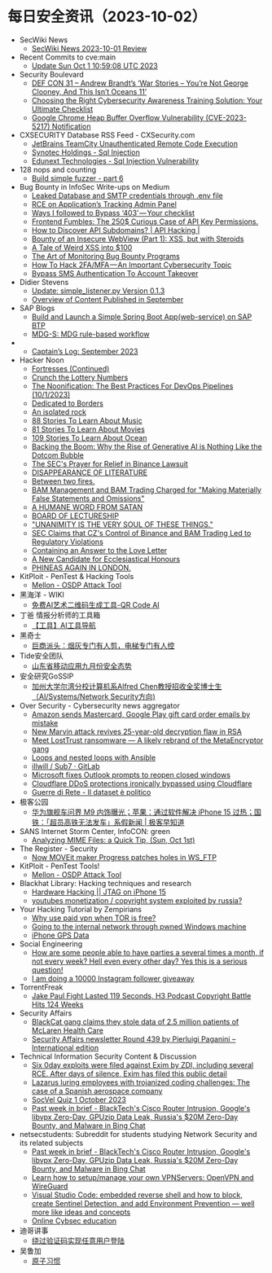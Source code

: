 # 每日安全资讯（2023-10-02）

- SecWiki News
  - [SecWiki News 2023-10-01 Review](http://www.sec-wiki.com/?2023-10-01)
- Recent Commits to cve:main
  - [Update Sun Oct  1 10:59:08 UTC 2023](https://github.com/trickest/cve/commit/62450c827e058ef69b3371642b629180024a1e69)
- Security Boulevard
  - [DEF CON 31  – Andrew Brandt’s ‘War Stories – You’re Not George Clooney, And This Isn’t Oceans 11’](https://securityboulevard.com/2023/10/def-con-31-andrew-brandts-war-stories-youre-not-george-clooney-and-this-isnt-oceans-11/)
  - [Choosing the Right Cybersecurity Awareness Training Solution: Your Ultimate Checklist](https://securityboulevard.com/2023/10/choosing-the-right-cybersecurity-awareness-training-solution-your-ultimate-checklist/)
  - [Google Chrome Heap Buffer Overflow Vulnerability (CVE-2023-5217) Notification](https://securityboulevard.com/2023/10/google-chrome-heap-buffer-overflow-vulnerability-cve-2023-5217-notification/)
- CXSECURITY Database RSS Feed - CXSecurity.com
  - [JetBrains TeamCity Unauthenticated Remote Code Execution](https://cxsecurity.com/issue/WLB-2023100003)
  - [Synotec Holdings - Sql Injection](https://cxsecurity.com/issue/WLB-2023100002)
  - [Edunext Technologies - Sql Injection Vulnerability](https://cxsecurity.com/issue/WLB-2023100001)
- 128 nops and counting
  - [Build simple fuzzer - part 6](https://carstein.github.io/2023/10/01/build-simple-fuzzer-part-6.html)
- Bug Bounty in InfoSec Write-ups on Medium
  - [Leaked Database and SMTP credentials through .env file](https://infosecwriteups.com/leaked-database-and-smtp-credentials-through-env-file-d003df418313?source=rss----7b722bfd1b8d--bug_bounty)
  - [RCE on Application’s Tracking Admin Panel](https://infosecwriteups.com/rce-on-applications-tracking-admin-panel-fdc7e8320366?source=rss----7b722bfd1b8d--bug_bounty)
  - [Ways I followed to Bypass ‘403’ — Your checklist](https://infosecwriteups.com/ways-i-followed-to-bypass-403-your-checklist-fa3fc1256d2a?source=rss----7b722bfd1b8d--bug_bounty)
  - [Frontend Fumbles: The 250$ Curious Case of API Key Permissions.](https://infosecwriteups.com/frontend-fumbles-the-250-curious-case-of-api-key-permissions-f2736d1d541c?source=rss----7b722bfd1b8d--bug_bounty)
  - [How to Discover API Subdomains? | API Hacking |](https://infosecwriteups.com/how-to-discover-api-subdomains-api-hacking-41ef91d00846?source=rss----7b722bfd1b8d--bug_bounty)
  - [Bounty of an Insecure WebView (Part 1): XSS, but with Steroids](https://infosecwriteups.com/bounty-of-an-insecure-webview-part-1-xss-but-with-steroids-1a41cf654048?source=rss----7b722bfd1b8d--bug_bounty)
  - [A Tale of Weird XSS into $100](https://infosecwriteups.com/a-tale-of-weird-xss-into-100-4cd451fe79d4?source=rss----7b722bfd1b8d--bug_bounty)
  - [The Art of Monitoring Bug Bounty Programs](https://infosecwriteups.com/the-art-of-monitoring-bug-bounty-programs-4a229085ae74?source=rss----7b722bfd1b8d--bug_bounty)
  - [How To Hack 2FA/MFA — An Important Cybersecurity Topic](https://infosecwriteups.com/how-to-hack-2fa-mfa-an-important-cybersecurity-topic-89b5bd30eb7?source=rss----7b722bfd1b8d--bug_bounty)
  - [Bypass SMS Authentication To Account Takeover](https://infosecwriteups.com/bypass-sms-authentication-to-account-takeover-74b2f42ad2d8?source=rss----7b722bfd1b8d--bug_bounty)
- Didier Stevens
  - [Update: simple_listener.py Version 0.1.3](https://blog.didierstevens.com/2023/10/01/update-simple_listener-py-version-0-1-3/)
  - [Overview of Content Published in September](https://blog.didierstevens.com/2023/10/01/overview-of-content-published-in-september-7/)
- SAP Blogs
  - [Build and Launch a Simple Spring Boot App(web-service) on SAP BTP](https://blogs.sap.com/2023/10/01/build-and-launch-a-simple-spring-boot-appweb-service-on-sap-btp/)
  - [MDG-S: MDG rule-based workflow](https://blogs.sap.com/2023/10/01/mdg-s-mdg-rule-based-workflow/)
- 
  - [Captain’s Log: September 2023](https://cornerpirate.com/2023/10/01/captains-log-september-2023/)
- Hacker Noon
  - [Fortresses (Continued)](https://hackernoon.com/fortresses-continued?source=rss)
  - [Crunch the Lottery Numbers](https://hackernoon.com/crunch-the-lottery-numbers?source=rss)
  - [The Noonification: The Best Practices For DevOps Pipelines  (10/1/2023)](https://hackernoon.com/10-1-2023-noonification?source=rss)
  - [Dedicated to Borders](https://hackernoon.com/dedicated-to-borders?source=rss)
  - [An isolated rock](https://hackernoon.com/an-isolated-rock?source=rss)
  - [88 Stories To Learn About Music](https://hackernoon.com/88-stories-to-learn-about-music?source=rss)
  - [81 Stories To Learn About Movies](https://hackernoon.com/81-stories-to-learn-about-movies?source=rss)
  - [109 Stories To Learn About Ocean](https://hackernoon.com/109-stories-to-learn-about-ocean?source=rss)
  - [Backing the Boom: Why the Rise of Generative AI is Nothing Like the Dotcom Bubble](https://hackernoon.com/backing-the-boom-why-the-rise-of-generative-ai-is-nothing-like-the-dotcom-bubble?source=rss)
  - [The SEC's Prayer for Relief in Binance Lawsuit](https://hackernoon.com/the-secs-prayer-for-relief-in-binance-lawsuit?source=rss)
  - [DISAPPEARANCE OF LITERATURE](https://hackernoon.com/disappearance-of-literature?source=rss)
  - [Between two fires.](https://hackernoon.com/between-two-fires?source=rss)
  - [BAM Management and BAM Trading Charged for "Making Materially False Statements and Omissions"](https://hackernoon.com/bam-management-and-bam-trading-charged-for-making-materially-false-statements-and-omissions?source=rss)
  - [A HUMANE WORD FROM SATAN](https://hackernoon.com/a-humane-word-from-satan?source=rss)
  - [BOARD OF LECTURESHIP](https://hackernoon.com/board-of-lectureship?source=rss)
  - ["UNANIMITY IS THE VERY SOUL OF THESE THINGS."](https://hackernoon.com/unanimity-is-the-very-soul-of-these-things?source=rss)
  - [SEC Claims that CZ's Control of Binance and BAM Trading Led to Regulatory Violations](https://hackernoon.com/sec-claims-that-czs-control-of-binance-and-bam-trading-led-to-regulatory-violations?source=rss)
  - [Containing an Answer to the Love Letter](https://hackernoon.com/containing-an-answer-to-the-love-letter?source=rss)
  - [A New Candidate for Ecclesiastical Honours](https://hackernoon.com/a-new-candidate-for-ecclesiastical-honours?source=rss)
  - [PHINEAS AGAIN IN LONDON.](https://hackernoon.com/phineas-again-in-london?source=rss)
- KitPloit - PenTest & Hacking Tools
  - [Mellon - OSDP Attack Tool](http://www.kitploit.com/2023/10/mellon-osdp-attack-tool.html)
- 黑海洋 - WIKI
  - [免费AI艺术二维码生成工具-QR Code AI](https://blog.upx8.com/3851)
- 丁爸 情报分析师的工具箱
  - [【工具】AI工具导航](https://mp.weixin.qq.com/s?__biz=MzI2MTE0NTE3Mw==&mid=2651139270&idx=1&sn=3c967ec5fcd41ecc552a893b0cefd319&chksm=f1af5bfcc6d8d2ea0ffe0e097891223b001428fba068aeb40ca5dee84d7b277a41620cc987ed&scene=58&subscene=0#rd)
- 黑奇士
  - [巨商派头：烟灰专门有人剪，电梯专门有人控](https://mp.weixin.qq.com/s?__biz=MzI5ODYwNTE4Nw==&mid=2247487802&idx=1&sn=4eeebf1d46969603a0222b65f4cd0f0f&chksm=eca21ed6dbd597c09a030fdc672c9b62f7cb76b6da3adbd02b7e3dd68a6058ec9aeb18a8dca8&scene=58&subscene=0#rd)
- Tide安全团队
  - [山东省移动应用九月份安全态势](https://mp.weixin.qq.com/s?__biz=Mzg2NTA4OTI5NA==&mid=2247512396&idx=1&sn=613c719cc03eae1721130dd18300f658&chksm=ce5d932df92a1a3b0bd9b07f72b4b7fd66cebf0eb083259790d0f0cf5b056ecc2e08dd0dfc8b&scene=58&subscene=0#rd)
- 安全研究GoSSIP
  - [加州大学尔湾分校计算机系Alfred Chen教授招收全奖博士生（AI/Systems/Network Security方向)](https://mp.weixin.qq.com/s?__biz=Mzg5ODUxMzg0Ng==&mid=2247496400&idx=1&sn=096ff6775871a8fd5f806847fe268ce0&chksm=c063dc09f714551f161a9ec2798c9b51bd0076beb92e88ba201367863475f20c61abe6ea3a96&scene=58&subscene=0#rd)
- Over Security - Cybersecurity news aggregator
  - [Amazon sends Mastercard, Google Play gift card order emails by mistake](https://www.bleepingcomputer.com/news/security/amazon-sends-mastercard-google-play-gift-card-order-emails-by-mistake/)
  - [New Marvin attack revives 25-year-old decryption flaw in RSA](https://www.bleepingcomputer.com/news/security/new-marvin-attack-revives-25-year-old-decryption-flaw-in-rsa/)
  - [Meet LostTrust ransomware — A likely rebrand of the MetaEncryptor gang](https://www.bleepingcomputer.com/news/security/meet-losttrust-ransomware-a-likely-rebrand-of-the-metaencryptor-gang/)
  - [Loops and nested loops with Ansible](https://www.adainese.it/blog/2023/09/29/loops-and-nested-loops-with-ansible/)
  - [illwill / Sub7 · GitLab](https://gitlab.com/illwill/sub7)
  - [Microsoft fixes Outlook prompts to reopen closed windows](https://www.bleepingcomputer.com/news/microsoft/microsoft-fixes-outlook-prompts-to-reopen-closed-windows/)
  - [Cloudflare DDoS protections ironically bypassed using Cloudflare](https://www.bleepingcomputer.com/news/security/cloudflare-ddos-protections-ironically-bypassed-using-cloudflare/)
  - [Guerre di Rete - Il dataset è politico](https://guerredirete.substack.com/p/guerre-di-rete-il-dataset-e-politico)
- 极客公园
  - [华为旗舰车问界 M9 内饰曝光；苹果：通过软件解决 iPhone 15 过热；国铁：「超员高铁无法发车」系假新闻 | 极客早知道](https://mp.weixin.qq.com/s?__biz=MTMwNDMwODQ0MQ==&mid=2653014907&idx=1&sn=743bd7cea562f131614e237eaf9d61ef&chksm=7e54b6cd49233fdb391dda6a99a1640d001d08b62c967952d7821960823556f9ee7d7ad87b20&scene=58&subscene=0#rd)
- SANS Internet Storm Center, InfoCON: green
  - [Analyzing MIME Files: a Quick Tip, (Sun, Oct 1st)](https://isc.sans.edu/diary/rss/30266)
- The Register - Security
  - [Now MOVEit maker Progress patches holes in WS_FTP](https://go.theregister.com/feed/www.theregister.com/2023/10/01/in_brief_infosec/)
- KitPloit - PenTest Tools!
  - [Mellon - OSDP Attack Tool](http://www.kitploit.com/2023/10/mellon-osdp-attack-tool.html)
- Blackhat Library: Hacking techniques and research
  - [Hardware Hacking || JTAG on iPhone 15](https://www.reddit.com/r/blackhat/comments/16x4ayc/hardware_hacking_jtag_on_iphone_15/)
  - [youtubes monetization / copyright system exploited by russia?](https://www.reddit.com/r/blackhat/comments/16xcywu/youtubes_monetization_copyright_system_exploited/)
- Your Hacking Tutorial by Zempirians
  - [Why use paid vpn when TOR is free?](https://www.reddit.com/r/HowToHack/comments/16wmslg/why_use_paid_vpn_when_tor_is_free/)
  - [Going to the internal network through pwned Windows machine](https://www.reddit.com/r/HowToHack/comments/16x9r18/going_to_the_internal_network_through_pwned/)
  - [iPhone GPS Data](https://www.reddit.com/r/HowToHack/comments/16x6llz/iphone_gps_data/)
- Social Engineering
  - [How are some people able to have parties a several times a month, if not every week? Hell even every other day? Yes this is a serious question!](https://www.reddit.com/r/SocialEngineering/comments/16x6jdq/how_are_some_people_able_to_have_parties_a/)
  - [I am doing a 10000 Instagram follower giveaway](https://www.reddit.com/r/SocialEngineering/comments/16xbq1h/i_am_doing_a_10000_instagram_follower_giveaway/)
- TorrentFreak
  - [Jake Paul Fight Lasted 119 Seconds, H3 Podcast Copyright Battle Hits 124 Weeks](https://torrentfreak.com/jake-paul-fight-lasted-119-seconds-h3-podcast-copyright-battle-hits-124-weeks-231001/)
- Security Affairs
  - [BlackCat gang claims they stole data of 2.5 million patients of McLaren Health Care](https://securityaffairs.com/151748/cyber-crime/mclaren-health-care-blackcat-ransomware.html)
  - [Security Affairs newsletter Round 439 by Pierluigi Paganini – International edition](https://securityaffairs.com/151744/breaking-news/security-affairs-newsletter-round-439-by-pierluigi-paganini-international-edition.html)
- Technical Information Security Content & Discussion
  - [Six 0day exploits were filed against Exim by ZDI, including several RCE. After days of silence, Exim has filed this public detail](https://www.reddit.com/r/netsec/comments/16xek9n/six_0day_exploits_were_filed_against_exim_by_zdi/)
  - [Lazarus luring employees with trojanized coding challenges: The case of a Spanish aerospace company](https://www.reddit.com/r/netsec/comments/16wv85t/lazarus_luring_employees_with_trojanized_coding/)
  - [SocVel Quiz 1 October 2023](https://www.reddit.com/r/netsec/comments/16xesxc/socvel_quiz_1_october_2023/)
  - [Past week in brief - BlackTech's Cisco Router Intrusion, Google's libvpx Zero-Day, GPUzip Data Leak, Russia's $20M Zero-Day Bounty, and Malware in Bing Chat](https://www.reddit.com/r/netsec/comments/16x6uhr/past_week_in_brief_blacktechs_cisco_router/)
- netsecstudents: Subreddit for students studying Network Security and its related subjects
  - [Past week in brief - BlackTech's Cisco Router Intrusion, Google's libvpx Zero-Day, GPUzip Data Leak, Russia's $20M Zero-Day Bounty, and Malware in Bing Chat](https://www.reddit.com/r/netsecstudents/comments/16x6ttv/past_week_in_brief_blacktechs_cisco_router/)
  - [Learn how to setup/manage your own VPNServers: OpenVPN and WireGuard](https://www.reddit.com/r/netsecstudents/comments/16x0qns/learn_how_to_setupmanage_your_own_vpnservers/)
  - [Visual Studio Code: embedded reverse shell and how to block, create Sentinel Detection, and add Environment Prevention — well more like ideas and concepts](https://www.reddit.com/r/netsecstudents/comments/16x0mrn/visual_studio_code_embedded_reverse_shell_and_how/)
  - [Online Cybsec education](https://www.reddit.com/r/netsecstudents/comments/16x061k/online_cybsec_education/)
- 迪哥讲事
  - [绕过验证码实现任意用户登陆](https://mp.weixin.qq.com/s?__biz=MzIzMTIzNTM0MA==&mid=2247492078&idx=1&sn=4b3888b4b696b49d0f0bdc40eb53a8ef&chksm=e8a5eb8ddfd2629bc800fcbb9fa4cc655985c1d0a61df468462adaa2c72df204b56a2a7e6b60&scene=58&subscene=0#rd)
- 吴鲁加
  - [原子习惯](https://mp.weixin.qq.com/s?__biz=Mzg5NDY4ODM1MA==&mid=2247484517&idx=1&sn=303d439623d966e5fcc5a6b1c1bb24f8&chksm=c01a8954f76d00429ae032810cc71d531f3cda52faca6c185e6b977d9c1cbbb21cb42a35510f&scene=58&subscene=0#rd)
